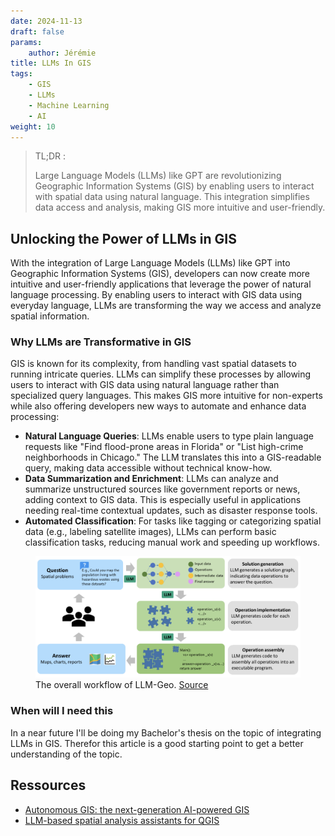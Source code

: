 ```yaml
---
date: 2024-11-13
draft: false
params:
    author: Jérémie
title: LLMs In GIS
tags:
    - GIS
    - LLMs
    - Machine Learning
    - AI
weight: 10
---
```


> TL;DR :
>
> Large Language Models (LLMs) like GPT are revolutionizing Geographic Information Systems (GIS) by enabling users to interact with spatial data using natural language. This integration simplifies data access and analysis, making GIS more intuitive and user-friendly.

## Unlocking the Power of LLMs in GIS

With the integration of Large Language Models (LLMs) like GPT into Geographic Information Systems (GIS), developers can now create more intuitive and user-friendly applications that leverage the power of natural language processing. By enabling users to interact with GIS data using everyday language, LLMs are transforming the way we access and analyze spatial information.

### Why LLMs are Transformative in GIS

GIS is known for its complexity, from handling vast spatial datasets to running intricate queries. LLMs can simplify these processes by allowing users to interact with GIS data using natural language rather than specialized query languages. This makes GIS more intuitive for non-experts while also offering developers new ways to automate and enhance data processing:

-   **Natural Language Queries**: LLMs enable users to type plain language requests like "Find flood-prone areas in Florida" or "List high-crime neighborhoods in Chicago." The LLM translates this into a GIS-readable query, making data accessible without technical know-how.
-   **Data Summarization and Enrichment**: LLMs can analyze and summarize unstructured sources like government reports or news, adding context to GIS data. This is especially useful in applications needing real-time contextual updates, such as disaster response tools.
-   **Automated Classification**: For tasks like tagging or categorizing spatial data (e.g., labeling satellite images), LLMs can perform basic classification tasks, reducing manual work and speeding up workflows.

<figure>
  <img src="llm-geo.png#center" alt="The overall workflow of LLM-Geo">
  <figcaption>The overall workflow of LLM-Geo. <a href="https://doi.org/10.48550/arXiv.2305.06453" rel="noreferrer nofollow">Source</a></figcaption>
</figure>

### When will I need this

In a near future I'll be doing my Bachelor's thesis on the topic of integrating LLMs in GIS.
Therefor this article is a good starting point to get a better understanding of the topic.

## Ressources

-   [Autonomous GIS: the next-generation AI-powered GIS](https://doi.org/10.48550/arXiv.2305.06453)
-   [LLM-based spatial analysis assistants for QGIS](https://anitagraser.com/2024/10/06/llm-based-spatial-analysis-assistants-for-qgis/)
